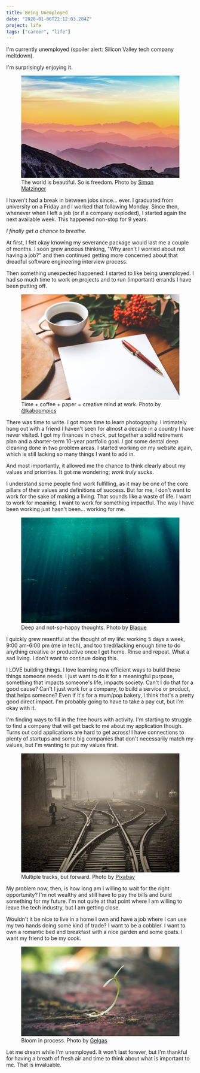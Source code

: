 ```yaml
---
title: Being Unemployed
date: "2020-01-06T22:12:03.284Z"
project: life
tags: ["career", "life"]
---
```


I'm currently unemployed (spoiler alert: Silicon Valley tech company meltdown).

I'm surprisingly enjoying it.

<figure>
  <img src="./silhouette-of-mountains.jpg" alt="Moutain range">
  <figcaption>The world is beautiful. So is freedom. Photo by <a href="https://www.pexels.com/@8moments">Simon Matzinger</a></figcaption>
</figure>

I haven't had a break in between jobs since... ever. I graduated from university on a Friday and I worked that following Monday. Since then, whenever when I left a job (or if a company exploded), I started again the next available week. This happened non-stop for 9 years.

_I finally get a chance to breathe._

At first, I felt okay knowing my severance package would last me a couple of months. I soon grew anxious thinking, "Why aren't I worried about not having a job?" and then continued getting more concerned about that dreadful software engineering interview process.

Then something unexpected happened: I started to like being unemployed. I had so much time to work on projects and to run (important) errands I have been putting off.

<figure>
  <img src="./paper-pen-coffee.jpg" alt="Paper, pen, and coffee on desk">
  <figcaption>Time + coffee + paper = creative mind at work. Photo by <a href="https://www.pexels.com/@kaboompics">@kaboompics</a></figcaption>
</figure>

There was time to write. I got more time to learn photography. I intimately hung out with a friend I haven't seen for almost a decade in a country I have never visited. I got my finances in check, put together a solid retirement plan and a shorter-term 10-year portfolio goal. I got some dental deep cleaning done in two problem areas. I started working on my website again, which is still lacking so many things I want to add in.

And most importantly, it allowed me the chance to think clearly about my values and priorities. It got me wondering; _work truly sucks_.

I understand some people find work fulfilling, as it may be one of the core pillars of their values and definitions of success.  But for me, I don't want to work for the sake of making a living. That sounds like a waste of life. I want to work for meaning. I want to work for something impactful. The way I have been working just hasn't been... working for me.

<figure>
  <img src="./blue-blur-color-dark.jpg" alt="Deep dark blue sea">
  <figcaption>Deep and not-so-happy thoughts. Photo by <a href="https://www.pexels.com/@blaque-x-264516">Blaque</a></figcaption>
</figure>

I quickly grew resentful at the thought of my life: working 5 days a week, 9:00 am-6:00 pm (me in tech), and too tired/lacking enough time to do anything creative or productive once I get home. Rinse and repeat. What a sad living. I don't want to continue doing this.

I LOVE building things. I love learning new efficient ways to build these things someone needs. I just want to do it for a meaningful purpose, something that impacts someone's life, impacts society. Can't I do that for a good cause? Can't I just work for a company, to build a service or product, that helps someone? Even if it's for a mum/pop bakery, I think that's a pretty good direct impact. I'm probably going to have to take a pay cut, but I'm okay with it.

I'm finding ways to fill in the free hours with activity. I'm starting to struggle to find a company that will get back to me about my application though. Turns out cold applications are hard to get across! I have connections to plenty of startups and some big companies that don't necessarily match my values, but I'm wanting to put my values first.

<figure>
  <img src="./railroad-tracks.jpg" alt="Railroad tracks">
  <figcaption>Multiple tracks, but forward. Photo by <a href="https://www.pexels.com/@pixabay">Pixabay</a></figcaption>
</figure>

My problem now, then, is how long am I willing to wait for the right opportunity? I'm not wealthy and still have to pay the bills and build something for my future. I'm not quite at that point where I am willing to leave the tech industry, but I am getting close.

Wouldn't it be nice to live in a home I own and have a job where I can use my two hands doing some kind of trade? I want to be a cobbler. I want to own a romantic bed and breakfast with a nice garden and some goats. I want my friend to be my cook.

<figure>
  <img src="./sprout.jpg" alt="Sprout">
  <figcaption>Bloom in process. Photo by <a href="https://www.pexels.com/@gelgas">Gelgas</a></figcaption>
</figure>

Let me dream while I'm unemployed. It won't last forever, but I'm thankful for having a breath of fresh air and time to think about what is important to me. That is invaluable.